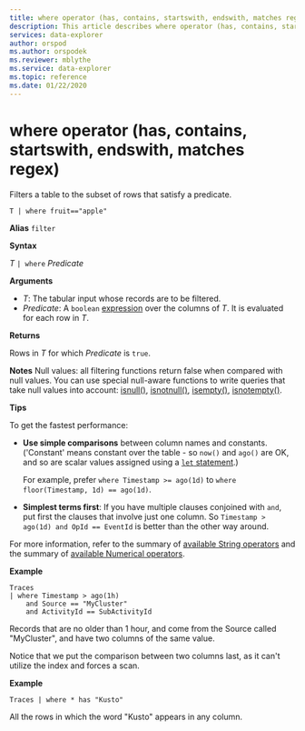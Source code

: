 ```yaml
---
title: where operator (has, contains, startswith, endswith, matches regex) - Azure Data Explorer | Microsoft Docs
description: This article describes where operator (has, contains, startswith, endswith, matches regex) in Azure Data Explorer.
services: data-explorer
author: orspod
ms.author: orspodek
ms.reviewer: mblythe
ms.service: data-explorer
ms.topic: reference
ms.date: 01/22/2020
---
```

# where operator (has, contains, startswith, endswith, matches regex)

Filters a table to the subset of rows that satisfy a predicate.

```kusto
T | where fruit=="apple"
```

**Alias** `filter`

**Syntax**

*T* `| where` *Predicate*

**Arguments**

* *T*: The tabular input whose records are to be filtered.
* *Predicate*: A `boolean` [expression](./scalar-data-types/bool.md) over the columns of *T*. It is evaluated for each row in *T*.

**Returns**

Rows in *T* for which *Predicate* is `true`.

**Notes**
Null values: all filtering functions return false when compared with null values. 
You can use special null-aware functions to write queries that take null values into account:
[isnull()](./isnullfunction.md),
[isnotnull()](./isnotnullfunction.md),
[isempty()](./isemptyfunction.md),
[isnotempty()](./isnotemptyfunction.md). 

**Tips**

To get the fastest performance:

* **Use simple comparisons** between column names and constants. ('Constant' means constant over the table - so `now()` and `ago()` are OK, and so are scalar values assigned using a [`let` statement](./letstatement.md).)

    For example, prefer `where Timestamp >= ago(1d)` to `where floor(Timestamp, 1d) == ago(1d)`.

* **Simplest terms first**: If you have multiple clauses conjoined with `and`, put first the clauses that involve just one column. So `Timestamp > ago(1d) and OpId == EventId` is better than the other way around.

For more information, refer to the summary of [available String operators](./datatypes-string-operators.md) and the summary of [available Numerical operators](./numoperators.md).

**Example**

```kusto
Traces
| where Timestamp > ago(1h)
    and Source == "MyCluster"
    and ActivityId == SubActivityId 
```

Records that are no older than 1 hour,
and come from the Source called "MyCluster", and have two columns of the same value. 

Notice that we put the comparison between two columns last, as it can't utilize the index and forces a scan.

**Example**

```kusto
Traces | where * has "Kusto"
```

All the rows in which the word "Kusto" appears in any column.